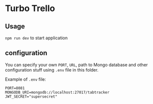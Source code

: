# Turbo Trello

## Usage
`npm run dev` to start application

## configuration
You can specify your own `PORT`, `URL`, path to Mongo database and other
configuration stuff using `.env` file in this folder.

Example of `.env` file:
```
PORT=8081
MONGODB_URI=mongodb://localhost:27017/tabtracker
JWT_SECRET="supersecret"
```
